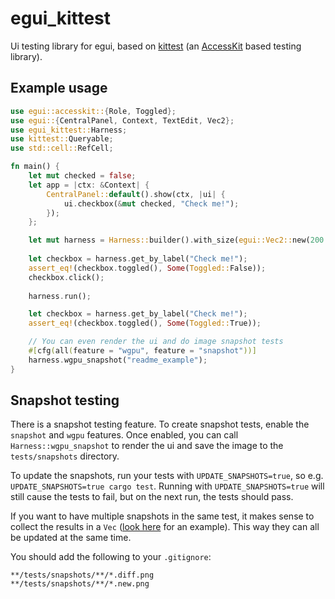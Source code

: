 # egui_kittest 

Ui testing library for egui, based on [kittest](https://github.com/rerun-io/kittest) (an [AccessKit](https://github.com/AccessKit/accesskit) based testing library).

## Example usage
```rust
use egui::accesskit::{Role, Toggled};
use egui::{CentralPanel, Context, TextEdit, Vec2};
use egui_kittest::Harness;
use kittest::Queryable;
use std::cell::RefCell;

fn main() {
    let mut checked = false;
    let app = |ctx: &Context| {
        CentralPanel::default().show(ctx, |ui| {
            ui.checkbox(&mut checked, "Check me!");
        });
    };

    let mut harness = Harness::builder().with_size(egui::Vec2::new(200.0, 100.0)).build(app);
    
    let checkbox = harness.get_by_label("Check me!");
    assert_eq!(checkbox.toggled(), Some(Toggled::False));
    checkbox.click();
    
    harness.run();

    let checkbox = harness.get_by_label("Check me!");
    assert_eq!(checkbox.toggled(), Some(Toggled::True));

    // You can even render the ui and do image snapshot tests
    #[cfg(all(feature = "wgpu", feature = "snapshot"))]
    harness.wgpu_snapshot("readme_example");
}
```

## Snapshot testing
There is a snapshot testing feature. To create snapshot tests, enable the `snapshot` and `wgpu` features.
Once enabled, you can call `Harness::wgpu_snapshot` to render the ui and save the image to the `tests/snapshots` directory.

To update the snapshots, run your tests with `UPDATE_SNAPSHOTS=true`, so e.g. `UPDATE_SNAPSHOTS=true cargo test`.
Running with `UPDATE_SNAPSHOTS=true` will still cause the tests to fail, but on the next run, the tests should pass.

If you want to have multiple snapshots in the same test, it makes sense to collect the results in a `Vec` 
([look here](https://github.com/emilk/egui/blob/70a01138b77f9c5724a35a6ef750b9ae1ab9f2dc/crates/egui_demo_lib/src/demo/demo_app_windows.rs#L388-L427) for an example).
This way they can all be updated at the same time.

You should add the following to your `.gitignore`:
```gitignore
**/tests/snapshots/**/*.diff.png
**/tests/snapshots/**/*.new.png
```
